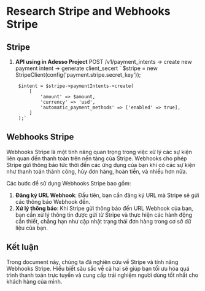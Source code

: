 # Research Stripe and Webhooks Stripe

## Stripe
  
1. **API using in Adesso Project**
   POST /v1/payment_intents -> create new payment intent -> generate client_secert
   ` $stripe = new StripeClient(config('payment.stripe.secret_key'));

        $intent = $stripe->paymentIntents->create(
            [
                'amount' => $amount,
                'currency' => 'usd',
                'automatic_payment_methods' => ['enabled' => true],
            ]
        );`

## Webhooks Stripe

Webhooks Stripe là một tính năng quan trọng trong việc xử lý các sự kiện liên quan đến thanh toán trên nền tảng của Stripe. Webhooks cho phép Stripe gửi thông báo tức thời đến các ứng dụng của bạn khi có các sự kiện như thanh toán thành công, hủy đơn hàng, hoàn tiền, và nhiều hơn nữa.

Các bước để sử dụng Webhooks Stripe bao gồm:

1. **Đăng ký URL Webhook**: Đầu tiên, bạn cần đăng ký URL mà Stripe sẽ gửi các thông báo Webhook đến.
2. **Xử lý thông báo**: Khi Stripe gửi thông báo đến URL Webhook của bạn, bạn cần xử lý thông tin được gửi từ Stripe và thực hiện các hành động cần thiết, chẳng hạn như cập nhật trạng thái đơn hàng trong cơ sở dữ liệu của bạn.

## Kết luận

Trong document này, chúng ta đã nghiên cứu về Stripe và tính năng Webhooks Stripe. Hiểu biết sâu sắc về cả hai sẽ giúp bạn tối ưu hóa quá trình thanh toán trực tuyến và cung cấp trải nghiệm người dùng tốt nhất cho khách hàng của mình.
